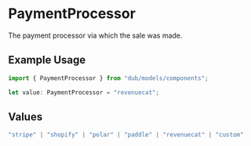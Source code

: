 # PaymentProcessor

The payment processor via which the sale was made.

## Example Usage

```typescript
import { PaymentProcessor } from "dub/models/components";

let value: PaymentProcessor = "revenuecat";
```

## Values

```typescript
"stripe" | "shopify" | "polar" | "paddle" | "revenuecat" | "custom"
```